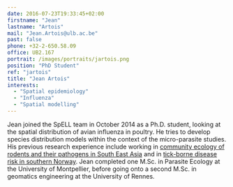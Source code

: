 ```yaml
---
date: 2016-07-23T19:33:45+02:00
firstname: "Jean"
lastname: "Artois"
mail: "Jean.Artois@ulb.ac.be"
past: false
phone: +32-2-650.58.09
office: UB2.167
portrait: /images/portraits/jartois.png
position: "PhD Student"
ref: "jartois"
title: "Jean Artois"
interests:
  - "Spatial epidemiology"
  - "Influenza"
  - "Spatial modelling"
---
```


Jean joined the SpELL team in October 2014 as a Ph.D. student, looking at the spatial distribution of avian influenza in poultry. He tries to develop species distribution models within the context of the micro-parasite studies. His previous research experience include working in [community ecology of rodents and their pathogens in South East Asia](http://www.ceropath.org/) and in [tick-borne disease risk in southern Norway](http://www.elic.ucl.ac.be/modx/elic/index.php?id=371). Jean completed one M.Sc. in Parasite Ecology at the University of Montpellier, before going onto a second M.Sc. in geomatics engineering at the University of Rennes.
